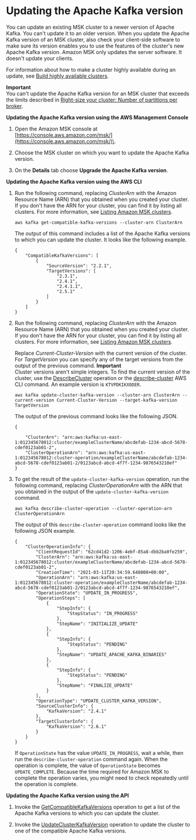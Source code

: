 # Updating the Apache Kafka version<a name="version-upgrades"></a>

You can update an existing MSK cluster to a newer version of Apache Kafka\. You can't update it to an older version\. When you update the Apache Kafka version of an MSK cluster, also check your client\-side software to make sure its version enables you to use the features of the cluster's new Apache Kafka version\. Amazon MSK only updates the server software\. It doesn't update your clients\. 

For information about how to make a cluster highly available during an update, see [Build highly available clusters](bestpractices.md#ensure-high-availability)\.

**Important**  
You can't update the Apache Kafka version for an MSK cluster that exceeds the limits described in [ Right\-size your cluster: Number of partitions per broker](bestpractices.md#partitions-per-broker)\.

**Updating the Apache Kafka version using the AWS Management Console**

1. Open the Amazon MSK console at [https://console.aws.amazon.com/msk/](https://console.aws.amazon.com/msk/)\.

1. Choose the MSK cluster on which you want to update the Apache Kafka version\.

1. On the **Details** tab choose **Upgrade the Apache Kafka version**\.

**Updating the Apache Kafka version using the AWS CLI**

1. Run the following command, replacing *ClusterArn* with the Amazon Resource Name \(ARN\) that you obtained when you created your cluster\. If you don't have the ARN for your cluster, you can find it by listing all clusters\. For more information, see [Listing Amazon MSK clusters](msk-list-clusters.md)\.

   ```
   aws kafka get-compatible-kafka-versions --cluster-arn ClusterArn
   ```

   The output of this command includes a list of the Apache Kafka versions to which you can update the cluster\. It looks like the following example\.

   ```
   {
       "CompatibleKafkaVersions": [
           {
               "SourceVersion": "2.2.1",
               "TargetVersions": [
                   "2.3.1",
                   "2.4.1",
                   "2.4.1.1",
                   "2.5.1"
               ]
           }
       ]
   }
   ```

1. Run the following command, replacing *ClusterArn* with the Amazon Resource Name \(ARN\) that you obtained when you created your cluster\. If you don't have the ARN for your cluster, you can find it by listing all clusters\. For more information, see [Listing Amazon MSK clusters](msk-list-clusters.md)\.

   Replace *Current\-Cluster\-Version* with the current version of the cluster\. For *TargetVersion* you can specify any of the target versions from the output of the previous command\.
**Important**  
Cluster versions aren't simple integers\. To find the current version of the cluster, use the [DescribeCluster](https://docs.aws.amazon.com/msk/1.0/apireference/clusters-clusterarn.html#DescribeCluster) operation or the [describe\-cluster](https://awscli.amazonaws.com/v2/documentation/api/latest/reference/kafka/describe-cluster.html) AWS CLI command\. An example version is `KTVPDKIKX0DER`\.

   ```
   aws kafka update-cluster-kafka-version --cluster-arn ClusterArn --current-version Current-Cluster-Version --target-kafka-version TargetVersion
   ```

   The output of the previous command looks like the following JSON\.

   ```
   {
       
       "ClusterArn": "arn:aws:kafka:us-east-1:012345678012:cluster/exampleClusterName/abcdefab-1234-abcd-5678-cdef0123ab01-2",
       "ClusterOperationArn": "arn:aws:kafka:us-east-1:012345678012:cluster-operation/exampleClusterName/abcdefab-1234-abcd-5678-cdef0123ab01-2/0123abcd-abcd-4f7f-1234-9876543210ef"
   }
   ```

1. To get the result of the `update-cluster-kafka-version` operation, run the following command, replacing *ClusterOperationArn* with the ARN that you obtained in the output of the `update-cluster-kafka-version` command\.

   ```
   aws kafka describe-cluster-operation --cluster-operation-arn ClusterOperationArn
   ```

   The output of this `describe-cluster-operation` command looks like the following JSON example\.

   ```
   {
       "ClusterOperationInfo": {
           "ClientRequestId": "62cd41d2-1206-4ebf-85a8-dbb2ba0fe259",
           "ClusterArn": "arn:aws:kafka:us-east-1:012345678012:cluster/exampleClusterName/abcdefab-1234-abcd-5678-cdef0123ab01-2",
           "CreationTime": "2021-03-11T20:34:59.648000+00:00",
           "OperationArn": "arn:aws:kafka:us-east-1:012345678012:cluster-operation/exampleClusterName/abcdefab-1234-abcd-5678-cdef0123ab01-2/0123abcd-abcd-4f7f-1234-9876543210ef",
           "OperationState": "UPDATE_IN_PROGRESS",
           "OperationSteps": [
               {
                   "StepInfo": {
                       "StepStatus": "IN_PROGRESS"
                   },
                   "StepName": "INITIALIZE_UPDATE"
               },
               {
                   "StepInfo": {
                       "StepStatus": "PENDING"
                   },
                   "StepName": "UPDATE_APACHE_KAFKA_BINARIES"
               },
               {
                   "StepInfo": {
                       "StepStatus": "PENDING"
                   },
                   "StepName": "FINALIZE_UPDATE"
               }
           ],
           "OperationType": "UPDATE_CLUSTER_KAFKA_VERSION",
           "SourceClusterInfo": {
               "KafkaVersion": "2.4.1"
           },
           "TargetClusterInfo": {
               "KafkaVersion": "2.6.1"
           }
       }
   }
   ```

   If `OperationState` has the value `UPDATE_IN_PROGRESS`, wait a while, then run the `describe-cluster-operation` command again\. When the operation is complete, the value of `OperationState` becomes `UPDATE_COMPLETE`\. Because the time required for Amazon MSK to complete the operation varies, you might need to check repeatedly until the operation is complete\. 

**Updating the Apache Kafka version using the API**

1. Invoke the [GetCompatibleKafkaVersions](https://docs.aws.amazon.com//msk/1.0/apireference/compatible-kafka-versions.html#GetCompatibleKafkaVersions) operation to get a list of the Apache Kafka versions to which you can update the cluster\.

1. Invoke the [UpdateClusterKafkaVersion](https://docs.aws.amazon.com//msk/1.0/apireference/clusters-clusterarn-version.html#UpdateClusterKafkaVersion) operation to update the cluster to one of the compatible Apache Kafka versions\.